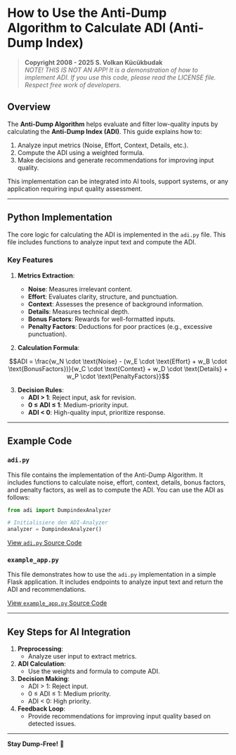 # How to Use the Anti-Dump Algorithm to Calculate ADI (Anti-Dump Index)

> **Copyright 2008 - 2025 S. Volkan Kücükbudak**  
> _NOTE! THIS IS NOT AN APP! It is a demonstration of how to implement ADI. If you use this code, please read the LICENSE file. Respect free work of developers._

## Overview
The **Anti-Dump Algorithm** helps evaluate and filter low-quality inputs by calculating the **Anti-Dump Index (ADI)**. This guide explains how to:

1. Analyze input metrics (Noise, Effort, Context, Details, etc.).
2. Compute the ADI using a weighted formula.
3. Make decisions and generate recommendations for improving input quality.

This implementation can be integrated into AI tools, support systems, or any application requiring input quality assessment.

---

## Python Implementation

The core logic for calculating the ADI is implemented in the `adi.py` file. This file includes functions to analyze input text and compute the ADI.

### Key Features
1. **Metrics Extraction**:
   - **Noise**: Measures irrelevant content.
   - **Effort**: Evaluates clarity, structure, and punctuation.
   - **Context**: Assesses the presence of background information.
   - **Details**: Measures technical depth.
   - **Bonus Factors**: Rewards for well-formatted inputs.
   - **Penalty Factors**: Deductions for poor practices (e.g., excessive punctuation).

2. **Calculation Formula**:

```math
ADI = \frac{w_N \cdot \text{Noise} - (w_E \cdot \text{Effort} + w_B \cdot \text{BonusFactors})}{w_C \cdot \text{Context} + w_D \cdot \text{Details} + w_P \cdot \text{PenaltyFactors}}
```

3. **Decision Rules**:
   - **ADI > 1**: Reject input, ask for revision.
   - **0 ≤ ADI ≤ 1**: Medium-priority input.
   - **ADI < 0**: High-quality input, prioritize response.

---

## Example Code
### `adi.py`
This file contains the implementation of the Anti-Dump Algorithm. It includes functions to calculate noise, effort, context, details, bonus factors, and penalty factors, as well as to compute the ADI.
You can use the ADI as follows:
```python
from adi import DumpindexAnalyzer

# Initialisiere den ADI-Analyzer
analyzer = DumpindexAnalyzer()
```
[View `adi.py` Source Code](./adi.py)

### `example_app.py`
This file demonstrates how to use the `adi.py` implementation in a simple Flask application. It includes endpoints to analyze input text and return the ADI and recommendations.

[View `example_app.py` Source Code](./example_app.py)

---

## Key Steps for AI Integration
1. **Preprocessing**:
   - Analyze user input to extract metrics.
2. **ADI Calculation**:
   - Use the weights and formula to compute ADI.
3. **Decision Making**:
   - ADI > 1: Reject input.
   - 0 ≤ ADI ≤ 1: Medium priority.
   - ADI < 0: High priority.
4. **Feedback Loop**:
   - Provide recommendations for improving input quality based on detected issues.

---

**Stay Dump-Free!** 🚀

